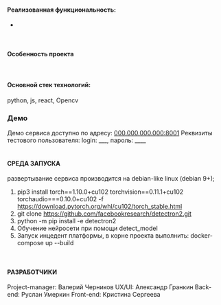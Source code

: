 <h4>Реализованная функциональность:</h4>
<ul>
  <li></li>
</ul>
</br>
<h4>Особенность проекта</h4>
</br>
<h4>Основной стек технологий:</h4>
python, js, react, Opencv
</br>
<h3>Демо</h3>

Демо сервиса доступно по адресу: <a href="http://00.000.000.000:8001/" target="_blank">000.000.000.000:8001</a>
Реквизиты тестового пользователя: login: ___, пароль: ____
</br></br>
<h4>СРЕДА ЗАПУСКА</h4>

развертывание сервиса производится на debian-like linux (debian 9+);</br>
1. pip3 install torch==1.10.0+cu102 torchvision==0.11.1+cu102 torchaudio===0.10.0+cu102 -f https://download.pytorch.org/whl/cu102/torch_stable.html
2. git clone https://github.com/facebookresearch/detectron2.git </br>
3. python -m pip install -e detectron2 </br>
4. Обучение нейросети при помощи detect_model</br>
5. Запуск инцедент платформы, в корне проекта выполнить: docker-compose up --build

</br>
<h4>РАЗРАБОТЧИКИ</h4>

Project-manager: Валерий Черников
UX/UI: Александр Гранкин
Back-end: Руслан Умеркин 
Front-end: Кристина Сергеева
